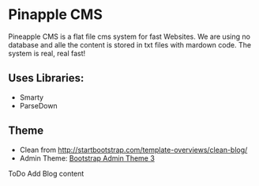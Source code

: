 # Pinapple CMS
Pineapple CMS is a flat file cms system for fast Websites.
We are using no database and alle the content is stored in txt files with mardown code.
The system is real, real fast!

## Uses Libraries:
* Smarty
* ParseDown

## Theme
* Clean from http://startbootstrap.com/template-overviews/clean-blog/
* Admin Theme: [Bootstrap Admin Theme 3](https://github.com/VinceG/Bootstrap-Admin-Theme)



ToDo
Add Blog content
